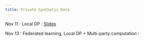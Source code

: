```yaml
---
title: Private Synthetic Data
---
```


Nov 11
: Local DP
  : [Slides](https://drive.google.com/file/d/107yveORwiO_eppaWUeEhZ2cov-r0jf3J/view?usp=sharing)
  
Nov 13
: Federated learning, Local DP + Multi-party computation
  : 
